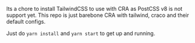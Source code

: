 Its a chore to install TailwindCSS to use with CRA as PostCSS v8 is not support yet. This repo is just barebone CRA with tailwind, craco and their default configs.

Just do ``yarn install`` and ``yarn start`` to get up and running. 